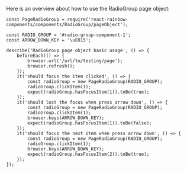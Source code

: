 Here is an overview about how to use the RadioGroup page object:

    const PageRadioGroup = require('react-rainbow-components/components/RadioGroup/pageObject');

    const RADIO_GROUP = '#radio-group-component-1';
    const ARROW_DOWN_KEY = '\uE015';

    describe('RadioGroup page object basic usage', () => {
        beforeEach(() => {
            browser.url('/url/to/testing/page');
            browser.refresh();
        });
        it('should focus the item clicked', () => {
            const radioGroup = new PageRadioGroup(RADIO_GROUP);
            radioGroup.clickItem(1);
            expect(radioGroup.hasFocusItem(1)).toBe(true);
        });
        it('should lost the focus when press arrow down', () => {
            const radioGroup = new PageRadioGroup(RADIO_GROUP);
            radioGroup.clickItem(1);
            browser.keys(ARROW_DOWN_KEY);
            expect(radioGroup.hasFocusItem(1)).toBe(false);
        });
        it('should focus the next item when press arrow down', () => {
            const radioGroup = new PageRadioGroup(RADIO_GROUP);
            radioGroup.clickItem(1);
            browser.keys(ARROW_DOWN_KEY);
            expect(radioGroup.hasFocusItem(2)).toBe(true);
        });
    });
